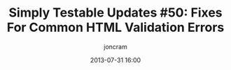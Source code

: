 ---
title: "Simply Testable Updates #50: Fixes For Common HTML Validation Errors"
date: 2013-07-31 16:00
author: joncram
newsletter:
    issue_number: 50th
    url: https://us5.campaign-archive1.com/?u=ac75e33d993d2b502e333ddd0&amp;id=06de7d9ef6
    closing_sentence: Expect the next newsletter a week from now on August 7.
    highlights:
        - <a href="http://help.simplytestable.com/errors/html-validation/index/">170 documentation pages generated</a> covering the 13 most common HTML validation errors
        - Links to fixes, and list of relevant fixes, added to <a href="https://gears.simplytestable.com/https://github.com/webignition//8869/2092673/results/">HTML validation results pages</a>
---